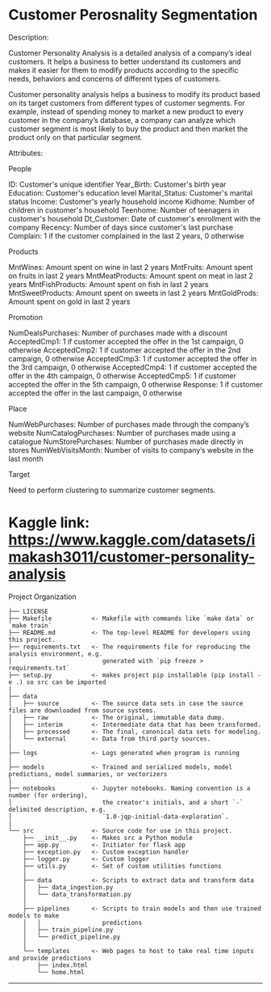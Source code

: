 Customer Perosnality Segmentation
==============================
Description:

Customer Personality Analysis is a detailed analysis of a company’s ideal customers. It helps a business to better understand its customers and makes it easier for them to modify products according to the specific needs, behaviors and concerns of different types of customers.

Customer personality analysis helps a business to modify its product based on its target customers from different types of customer segments. For example, instead of spending money to market a new product to every customer in the company’s database, a company can analyze which customer segment is most likely to buy the product and then market the product only on that particular segment.

Attributes:

People

ID: Customer's unique identifier
Year_Birth: Customer's birth year
Education: Customer's education level
Marital_Status: Customer's marital status
Income: Customer's yearly household income
Kidhome: Number of children in customer's household
Teenhome: Number of teenagers in customer's household
Dt_Customer: Date of customer's enrollment with the company
Recency: Number of days since customer's last purchase
Complain: 1 if the customer complained in the last 2 years, 0 otherwise

Products

MntWines: Amount spent on wine in last 2 years
MntFruits: Amount spent on fruits in last 2 years
MntMeatProducts: Amount spent on meat in last 2 years
MntFishProducts: Amount spent on fish in last 2 years
MntSweetProducts: Amount spent on sweets in last 2 years
MntGoldProds: Amount spent on gold in last 2 years

Promotion

NumDealsPurchases: Number of purchases made with a discount
AcceptedCmp1: 1 if customer accepted the offer in the 1st campaign, 0 otherwise
AcceptedCmp2: 1 if customer accepted the offer in the 2nd campaign, 0 otherwise
AcceptedCmp3: 1 if customer accepted the offer in the 3rd campaign, 0 otherwise
AcceptedCmp4: 1 if customer accepted the offer in the 4th campaign, 0 otherwise
AcceptedCmp5: 1 if customer accepted the offer in the 5th campaign, 0 otherwise
Response: 1 if customer accepted the offer in the last campaign, 0 otherwise

Place

NumWebPurchases: Number of purchases made through the company’s website
NumCatalogPurchases: Number of purchases made using a catalogue
NumStorePurchases: Number of purchases made directly in stores
NumWebVisitsMonth: Number of visits to company’s website in the last month

Target

Need to perform clustering to summarize customer segments.

Kaggle link: https://www.kaggle.com/datasets/imakash3011/customer-personality-analysis
==============================
Project Organization


    ├── LICENSE
    ├── Makefile           <- Makefile with commands like `make data` or `make train`
    ├── README.md          <- The top-level README for developers using this project.
    ├── requirements.txt   <- The requirements file for reproducing the analysis environment, e.g.
    │                         generated with `pip freeze > requirements.txt`
    ├── setup.py           <- makes project pip installable (pip install -e .) so src can be imported
    |
    ├── data
    │   ├── source         <- The source data sets in case the source files are downloaded from source systems.
    │   ├── raw            <- The original, immutable data dump.
    │   ├── interim        <- Intermediate data that has been transformed.
    │   ├── processed      <- The final, canonical data sets for modeling.
    │   └── external       <- Data from third party sources.
    |
    ├── logs               <- Logs generated when program is running
    │
    ├── models             <- Trained and serialized models, model predictions, model summaries, or vectorizers
    │
    ├── notebooks          <- Jupyter notebooks. Naming convention is a number (for ordering),
    │                         the creator's initials, and a short `-` delimited description, e.g.
    │                         `1.0-jqp-initial-data-exploration`.
    |
    └── src                <- Source code for use in this project.
        ├── __init__.py    <- Makes src a Python module
        ├── app.py         <- Initiator for flask app
        ├── exception.py   <- Custom exception handler
        ├── logger.py      <- Custom logger
        ├── utils.py       <- Set of custom utilities functions
        │
        ├── data           <- Scripts to extract data and transform data
        │   ├── data_ingestion.py
        │   └── data_transformation.py
        │
        ├── pipelines      <- Scripts to train models and then use trained models to make
        │   │                 predictions
        │   ├── train_pipeline.py
        │   └── predict_pipeline.py
        │
        └── templates      <- Web pages to host to take real time inputs and provide predictions
            ├── index.html
            └── home.html


--------
